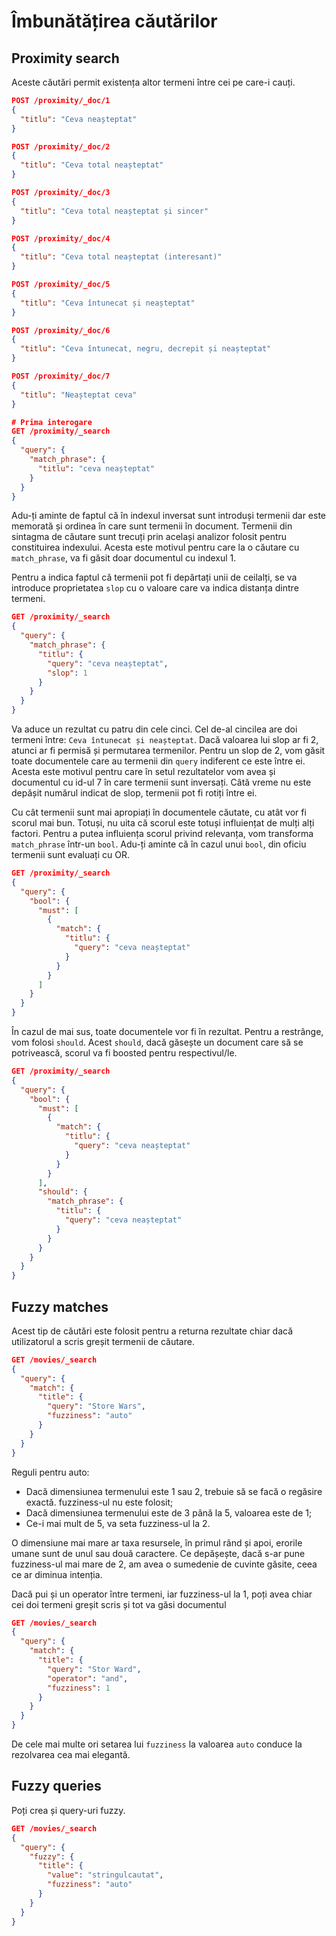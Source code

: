 # Îmbunătățirea căutărilor

## Proximity search

Aceste căutări permit existența altor termeni între cei pe care-i cauți.

```json
POST /proximity/_doc/1
{
  "titlu": "Ceva neașteptat"
}

POST /proximity/_doc/2
{
  "titlu": "Ceva total neașteptat"
}

POST /proximity/_doc/3
{
  "titlu": "Ceva total neașteptat și sincer"
}

POST /proximity/_doc/4
{
  "titlu": "Ceva total neașteptat (interesant)"
}

POST /proximity/_doc/5
{
  "titlu": "Ceva întunecat și neașteptat"
}

POST /proximity/_doc/6
{
  "titlu": "Ceva întunecat, negru, decrepit și neașteptat"
}

POST /proximity/_doc/7
{
  "titlu": "Neașteptat ceva"
}

# Prima interogare
GET /proximity/_search
{
  "query": {
    "match_phrase": {
      "titlu": "ceva neașteptat"
    }
  }
}
```

Adu-ți aminte de faptul că în indexul inversat sunt introduși termenii dar este memorată și ordinea în care sunt termenii în document. Termenii din sintagma de căutare sunt trecuți prin același analizor folosit pentru constituirea indexului. Acesta este motivul pentru care la o căutare cu `match_phrase`, va fi găsit doar documentul cu indexul 1.

Pentru a indica faptul că termenii pot fi depărtați unii de ceilalți, se va introduce proprietatea `slop` cu o valoare care va indica distanța dintre termeni.

```json
GET /proximity/_search
{
  "query": {
    "match_phrase": {
      "titlu": {
        "query": "ceva neașteptat",
        "slop": 1
      }
    }
  }
}
```

Va aduce un rezultat cu patru din cele cinci. Cel de-al cincilea are doi termeni între: `Ceva întunecat și neașteptat`. Dacă valoarea lui slop ar fi 2, atunci ar fi permisă și permutarea termenilor. Pentru un slop de 2, vom găsit toate documentele care au termenii din `query` indiferent ce este între ei. Acesta este motivul pentru care în setul rezultatelor vom avea și documentul cu id-ul 7 în care termenii sunt inversați.
Câtă vreme nu este depășit numărul indicat de slop, termenii pot fi rotiți între ei.

Cu cât termenii sunt mai apropiați în documentele căutate, cu atât vor fi scorul mai bun. Totuși, nu uita că scorul este totuși influiențat de mulți alți factori. Pentru a putea influiența scorul privind relevanța, vom transforma `match_phrase` într-un `bool`. Adu-ți aminte că în cazul unui `bool`, din oficiu termenii sunt evaluați cu OR.

```json
GET /proximity/_search
{
  "query": {
    "bool": {
      "must": [
        {
          "match": {
            "titlu": {
              "query": "ceva neașteptat"
            }
          }
        }
      ]
    }
  }
}
```

În cazul de mai sus, toate documentele vor fi în rezultat. Pentru a restrânge, vom folosi `should`. Acest `should`, dacă găsește un document care să se potrivească, scorul va fi boosted pentru respectivul/le.

```json
GET /proximity/_search
{
  "query": {
    "bool": {
      "must": [
        {
          "match": {
            "titlu": {
              "query": "ceva neașteptat"
            }
          }
        }
      ],
      "should": {
        "match_phrase": {
          "titlu": {
            "query": "ceva neașteptat"
          }
        }
      }
    }
  }
}
```

## Fuzzy matches

Acest tip de căutări este folosit pentru a returna rezultate chiar dacă utilizatorul a scris greșit termenii de căutare.

```json
GET /movies/_search
{
  "query": {
    "match": {
      "title": {
        "query": "Store Wars",
        "fuzziness": "auto"
      }
    }
  }
}
```

Reguli pentru auto:

- Dacă dimensiunea termenului este 1 sau 2, trebuie să se facă o regăsire exactă. fuzziness-ul nu este folosit;
- Dacă dimensiunea termenului este de 3 până la 5, valoarea este de 1;
- Ce-i mai mult de 5, va seta fuzziness-ul la 2.

O dimensiune mai mare ar taxa resursele, în primul rând și apoi, erorile umane sunt de unul sau două caractere. Ce depășește, dacă s-ar pune fuzziness-ul mai mare de 2, am avea o sumedenie de cuvinte găsite, ceea ce ar diminua intenția.

Dacă pui și un operator între termeni, iar fuzziness-ul la 1, poți avea chiar cei doi termeni greșit scris și tot va găsi documentul

```json
GET /movies/_search
{
  "query": {
    "match": {
      "title": {
        "query": "Stor Ward",
        "operator": "and",
        "fuzziness": 1
      }
    }
  }
}
```

De cele mai multe ori setarea lui `fuzziness` la valoarea `auto` conduce la rezolvarea cea mai elegantă.

## Fuzzy queries

Poți crea și query-uri fuzzy.

```json
GET /movies/_search
{
  "query": {
    "fuzzy": {
      "title": {
        "value": "stringulcautat",
        "fuzziness": "auto"
      }
    }
  }
}
```
